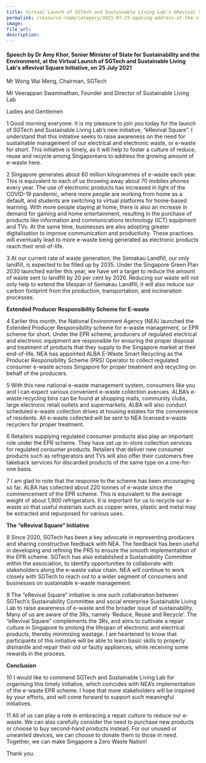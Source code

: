 ```yaml
---  
title: Virtual Launch of SGTech and Sustainable Living Lab's eRevival Square Initiative - Dr Amy Khor  
permalink: /resource-room/category/2021-07-25-opening-address-at-the-virtual-launch-of-sgtech-sustainable-living-lab-erevival-square-initiative/
image:  
file_url:  
description:  
---  
```


#### Speech by Dr Amy Khor, Senior Minister of State for Sustainability and the Environment, at the Virtual Launch of SGTech and Sustainable Living Lab's eRevival Square Initiative, on 25 July 2021  

Mr Wong Wai Meng, Chairman, SGTech

Mr Veerappan Swaminathan, Founder and Director of Sustainable Living Lab

Ladies and Gentlemen


1 Good morning everyone. It is my pleasure to join you today for the launch of SGTech and Sustainable Living Lab’s new initiative, “eRevival Square”. I understand that this initiative seeks to raise awareness on the need for sustainable management of our electrical and electronic waste, or e-waste for short. This initiative is timely, as it will help to foster a culture of reduce, reuse and recycle among Singaporeans to address the growing amount of e-waste here. 
	
2 Singapore generates about 60 million kilogrammes of e-waste each year. This is equivalent to each of us throwing away about 70 mobiles phones every year. The use of electronic products has increased in light of the COVID-19 pandemic, where more people are working from home as a default, and students are switching to virtual platforms for home-based learning. With more people staying at home, there is also an increase in demand for gaming and home entertainment, resulting in the purchase of products like information and communications technology (ICT) equipment and TVs. At the same time, businesses are also adopting greater digitalisation to improve communication and productivity. These practices will eventually lead to more e-waste being generated as electronic products reach their end-of-life.

3 At our current rate of waste generation, the Semakau Landfill, our only landfill, is expected to be filled up by 2035. Under the Singapore Green Plan 2030 launched earlier this year, we have set a target to reduce the amount of waste sent to landfill by 20 per cent by 2026. Reducing our waste will not only help to extend the lifespan of Semakau Landfill, it will also reduce our carbon footprint from the production, transportation, and incineration processes.

**Extended Producer Responsibility Scheme for E-waste**

4 Earlier this month, the National Environment Agency (NEA) launched the Extended Producer Responsibility scheme for e-waste management, or EPR scheme for short. Under the EPR scheme, producers of regulated electrical and electronic equipment are responsible for ensuring the proper disposal and treatment of products that they supply to the Singapore market at their end-of-life. NEA has appointed ALBA E-Waste Smart Recycling as the Producer Responsibility Scheme (PRS) Operator to collect regulated consumer e-waste across Singapore for proper treatment and recycling on behalf of the producers. 

5 With this new national e-waste management system, consumers like you and I can expect various convenient e-waste collection avenues. ALBA’s e-waste recycling bins can be found at shopping malls, community clubs, large electronic retail outlets and supermarkets. ALBA will also conduct scheduled e-waste collection drives at housing estates for the convenience of residents. All e-waste collected will be sent to NEA licensed e-waste recyclers for proper treatment.

6 Retailers supplying regulated consumer products also play an important role under the EPR scheme. They have set up in-store collection services for regulated consumer products. Retailers that deliver new consumer products such as refrigerators and TVs will also offer their customers free takeback services for discarded products of the same type on a one-for-one basis. 

7 I am glad to note that the response to the scheme has been encouraging so far. ALBA has collected about 220 tonnes of e-waste since the commencement of the EPR scheme. This is equivalent to the average weight of about 1,900 refrigerators. It is important for us to recycle our e-waste so that useful materials such as copper wires, plastic and metal may be extracted and repurposed for various uses.

**The “eRevival Square” Initiative**

8 Since 2020, SGTech has been a key advocate in representing producers and sharing constructive feedback with NEA. The feedback has been useful in developing and refining the PRS to ensure the smooth implementation of the EPR scheme. SGTech has also established a Sustainability Committee within the association, to identify opportunities to collaborate with stakeholders along the e-waste value chain. NEA will continue to work closely with SGTech to reach out to a wider segment of consumers and businesses on sustainable e-waste management.

9 The “eRevival Square” initiative is one such collaboration between SGTech’s Sustainability Committee and social enterprise Sustainable Living Lab to raise awareness of e-waste and the broader issue of sustainability. Many of us are aware of the 3Rs, namely ‘Reduce, Reuse and Recycle’. The “eRevival Square” complements the 3Rs, and aims to cultivate a repair culture in Singapore to prolong the lifespan of electronic and electrical products, thereby minimising wastage. I am heartened to know that participants of this initiative will be able to learn basic skills to properly dismantle and repair their old or faulty appliances, while receiving some rewards in the process. 

**Conclusion**

10 I would like to commend SGTech and Sustainable Living Lab for organising this timely initiative, which coincides with NEA’s implementation of the e-waste EPR scheme. I hope that more stakeholders will be inspired by your efforts, and will come forward to support such meaningful initiatives. 

11 All of us can play a role in embracing a repair culture to reduce our e-waste. We can also carefully consider the need to purchase new products or choose to buy second-hand products instead. For our unused or unwanted devices, we can choose to donate them to those in need. Together, we can make Singapore a Zero Waste Nation! 

Thank you.
